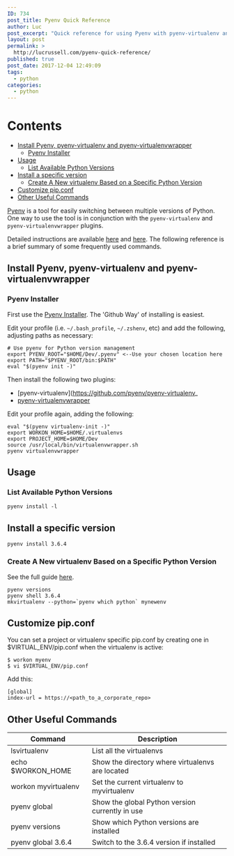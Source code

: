 ```yaml
---
ID: 734
post_title: Pyenv Quick Reference
author: Luc
post_excerpt: "Quick reference for using Pyenv with pyenv-virtualenv and pyenv-virtualenvwrapper"
layout: post
permalink: >
  http://lucrussell.com/pyenv-quick-reference/
published: true
post_date: 2017-12-04 12:49:09
tags:
  - python
categories:
  - python
---
```

[TOC]: # "Contents"

# Contents
- [Install Pyenv, pyenv-virtualenv and pyenv-virtualenvwrapper](#install-pyenv-pyenv-virtualenv-and-pyenv-virtualenvwrapper)
    - [Pyenv Installer](#pyenv-installer)
- [Usage](#usage)
    - [List Available Python Versions](#list-available-python-versions)
- [Install a specific version](#install-a-specific-version)
    - [Create A New virtualenv Based on a Specific Python Version](#create-a-new-virtualenv-based-on-a-specific-python-version)
- [Customize pip.conf](#customize-pipconf)
- [Other Useful Commands](#other-useful-commands)



[Pyenv](https://github.com/pyenv/pyenv) is a tool for easily switching between multiple versions of Python. One way to use the tool is in conjunction with the `pyenv-virtualenv` and `pyenv-virtualenvwrapper` plugins.


Detailed instructions are available [here](https://anil.io/blog/python/pyenv/using-pyenv-to-install-multiple-python-versions-tox/) and [here](http://akbaribrahim.com/managing-multiple-python-versions-with-pyenv/). The following reference is a brief summary of some frequently used commands.



## Install Pyenv, pyenv-virtualenv and pyenv-virtualenvwrapper

###  Pyenv Installer
First use the [Pyenv Installer](https://github.com/pyenv/pyenv-installer). The 'Github Way' of installing is easiest.

Edit your profile (i.e. `~/.bash_profile`, `~/.zshenv`, etc) and add the following, adjusting paths as necessary:

    # Use pyenv for Python version management
    export PYENV_ROOT="$HOME/Dev/.pyenv" <--Use your chosen location here
    export PATH="$PYENV_ROOT/bin:$PATH"
    eval "$(pyenv init -)"


Then install the following two plugins:
- [pyenv-virtualenv](https://github.com/pyenv/pyenv-virtualenv_
- [pyenv-virtualenvwrapper](https://github.com/pyenv/pyenv-virtualenvwrapper)

Edit your profile again, adding the following:

    eval "$(pyenv virtualenv-init -)"
    export WORKON_HOME=$HOME/.virtualenvs
    export PROJECT_HOME=$HOME/Dev
    source /usr/local/bin/virtualenvwrapper.sh
    pyenv virtualenvwrapper

## Usage

### List Available Python Versions

    pyenv install -l

## Install a specific version

    pyenv install 3.6.4

### Create A New virtualenv Based on a Specific Python Version
See the full guide [here](http://docs.python-guide.org/en/latest/dev/virtualenvs).

    pyenv versions
    pyenv shell 3.6.4
    mkvirtualenv --python=`pyenv which python` mynewenv

## Customize pip.conf
You can set a project or virtualenv specific pip.conf by creating one in
$VIRTUAL_ENV/pip.conf when the virtualenv is active:

    $ workon myenv
    $ vi $VIRTUAL_ENV/pip.conf

Add this:

    [global]
    index-url = https://<path_to_a_corporate_repo>

## Other Useful Commands

| Command           | Description |
|-------------------|-------------|
| lsvirtualenv      | List all the virtualenvs |
| echo $WORKON_HOME | Show the directory where virtualenvs are located |
| workon myvirtualenv | Set the current virtualenv to myvirtualenv |
| pyenv global      | Show the global Python version currently in use |
| pyenv versions      | Show which Python versions are installed |
| pyenv global 3.6.4      | Switch to the 3.6.4 version if installed |
